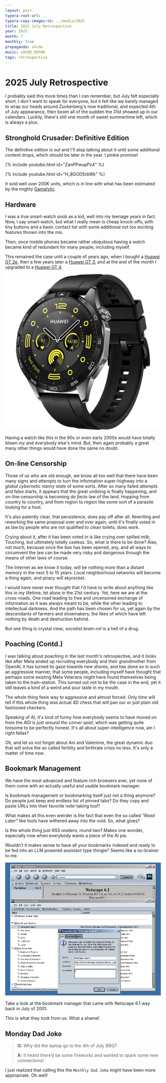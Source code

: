 ```yaml
---
layout: post
typora-root-url: ..
typora-copy-images-to: ../media/2025
title: 2025 July Retrospective
year: 2025
month: 7
monthly: true
propaganda: shcde
music: v85QO_RDFWA
tags: retrospective
---
```


# 2025 July Retrospective

I probably said this more times than I can remember, but July felt especially short. I don't want to speak for everyone, but it felt like we barely managed to wrap our heads around Zuckerberg's now traditional, and expected 4th of July appearance, then boom all of the sudden the 31st showed up in our calendars. Luckily, there's still one month of sweet summertime left, which is always a plus.

## Stronghold Crusader: Definitive Edition

The definitive edition is out and I'll stop talking about it until some additional content drops, which should be later in the year. I pinkie promise!

{% include youtube.html id="ZanPPwupPz4" %}

{% include youtube.html id="H_8GOD5rbWk" %}

It sold well over 200K units, which is in line with what has been estimated by the mighty [Gamalytic][gamalytic].

## Hardware

I was a true smart-watch snob as a kid, well into my teenage years in fact. Now, I say smart-watch, but   what I really mean is cheap knock-offs, with tiny buttons and a basic contact list with some additional not too exciting features thrown into the mix.

Then, once mobile phones became rather ubiquitous having a watch became kind of redundant for many people, including myself.

This remained the case until a couple of years ago, when I bought a [Huawei GT 2e][huaweigt2], then a few years later a [Huawei GT 3][huawegt3], and at the end of the month I upgraded to a [Huawei GT 4][huaweigt4].

![huawei_gt4](/media/2025/huawei_gt4.png)

Having a watch like this in the 90s or even early 2000s would have totally blown my and everybody else's mind. But, then again probably a great many other things would have done the same no doubt.

## On-line Censorship

Those of us who are old enough, we know all too well that there have been many signs and attempts to turn the information super-highway into a *global cybernetic nanny state* of some sorts. After so many failed attempts and false starts, it appears that the great undoing is finally happening, and on-line censorship is becoming *de facto* law of the land. Hopping from country to country, and from region to region like some sort of a parasite looking for a host.

It's also patently clear, that persistence, does pay off after all. Rewriting and reworking the same proposal over and over again, until it's finally voted in as law by people who are not qualified to clean toilets, does work.

Crying about it, after it has been voted in is like crying over spilled milk; Touching, but ultimately totally useless. So, what is there to be done? Alas, not much, because once the box has been opened, any, and all ways to circumvent the law can be made very risky and dangerous through the means of other laws of course.

The Internet as we know it today, will be nothing more than a distant memory in the next 5 to 15 years. Local neighborhood networks will become a thing again, and piracy will skyrocket.

I would have never ever thought that I'd have to write about anything like this in my lifetime, let alone in the 21st century. Yet, here we are at the cross-roads. One road leading to free and uncensored exchange of information as it was always meant to be, while the other leading to intellectual darkness. And the path has been chosen for us, yet again by the descendants of farmers and shoemakers; the likes of which have left nothing by death and destruction behind.

But one thing is crystal clear, *socialist brain-rot* is a hell of a drug.

## Poaching (Contd.)

I was talking about poaching in the last month's retrospective, and it looks like after Meta ended up recruiting everybody and their grandmother from OpenAI, it has turned its gaze towards new shores, and has done so in such an aggressive manner, that some people, including myself have thought that perhaps some existing Meta Veterans might have found themselves being taken to the train-station. This turned out not to be the case in the end, yet it still leaves a kind of a weird and sour taste in my mouth.

The whole thing feels way to aggressive and almost forced. Only time will tell if this whole thing was actual 4D chess that will pan our or just plain old fashioned checkers.

Speaking of AI, it's kind of funny how everybody seems to have moved on from the *AGI is just around the corner spiel*, which was getting quite tiresome to be perfectly honest. It's all about super-intelligence now, am I right fellas?

Oh, and let us not forget about Ani and Valentine, the great dynamic duo that will solve the so called fertility and birthrate crisis no less. It's only a matter of time now.

## Bookmark Management

We have the most advanced and feature rich browsers ever, yet none of them come with an actually useful and usable bookmark manager.

Is bookmark management or bookmarking itself just not a thing anymore? Do people just keep and endless list of pinned tabs? Do they copy and paste URLs into their favorite note-taking tool?

What makes all this even weirder is the fact that even the so called *"Read Later"* like tools have withered away into the void. So, what gives?

Is this whole thing just *RSS readers*, round two? Makes one wonder, especially now when everybody wants a piece of the AI pie.

Wouldn't it makes sense to have all your bookmarks indexed and ready to be fed into an LLM powered assistant type thingie? Seems like a no-brainer to me.

![ns61](/media/2025/ns61.png)

Take a look at the bookmark manager that came with Netscape 6.1 way back in July of 2001.

This is what they took from us. What a shame!

## Monday Dad Joke

> **Q:** Why did the laptop go to the 4th of July BBQ?
>
> **A:** It heard there’d be some fireworks and wanted to spark some new connections!

I just realized that calling this the `Monthly Dad Joke` might have been more appropriate. Oh well!

[gamalytic]: https://gamalytic.com/game/3024040
[huaweigt2]: https://www.gsmarena.com/huawei_watch_gt_2e-10166.php
[huawegt3]: https://www.gsmarena.com/huawei_watch_gt_3-11171.php
[huaweigt4]: https://www.gsmarena.com/huawei_watch_gt_4-12563.php
